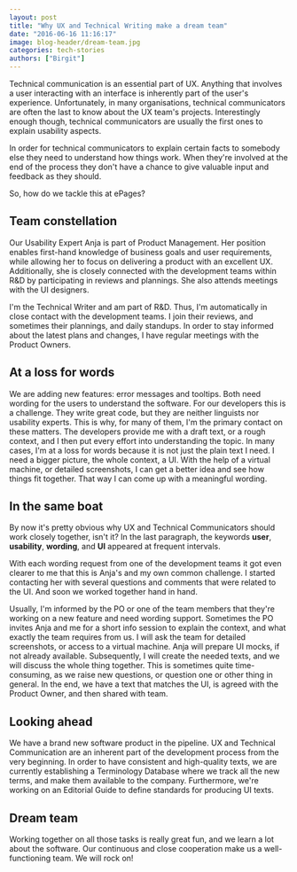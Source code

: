```yaml
---
layout: post
title: "Why UX and Technical Writing make a dream team"
date: "2016-06-16 11:16:17"
image: blog-header/dream-team.jpg
categories: tech-stories
authors: ["Birgit"]
---
```


Technical communication is an essential part of UX.
Anything that involves a user interacting with an interface is inherently part of the user's experience.
Unfortunately, in many organisations, technical communicators are often the last to know about the UX team's projects.
Interestingly enough though, technical communicators are usually the first ones to explain usability aspects.

In order for technical communicators to explain certain facts to somebody else they need to understand how things work.
When they're involved at the end of the process they don't have a chance to give valuable input and feedback as they should.

So, how do we tackle this at ePages?

## Team constellation

Our Usability Expert Anja is part of Product Management.
Her position enables first-hand knowledge of business goals and user requirements, while allowing her to focus on delivering a product with an excellent UX.
Additionally, she is closely connected with the development teams within R&D by participating in reviews and plannings.
She also attends meetings with the UI designers.

I'm the Technical Writer and am part of R&D.
Thus, I'm automatically in close contact with the development teams.
I join their reviews, and sometimes their plannings, and daily standups.
In order to stay informed about the latest plans and changes, I have regular meetings with the Product Owners.

## At a loss for words

We are adding new features: error messages and tooltips.
Both need wording for the users to understand the software.
For our developers this is a challenge.
They write great code, but they are neither linguists nor usability experts.
This is why, for many of them, I'm the primary contact on these matters.
The developers provide me with a draft text, or a rough context, and I then put every effort into understanding the topic.
In many cases, I'm at a loss for words because it is not just the plain text I need.
I need a bigger picture, the whole context, a UI.
With the help of a virtual machine, or detailed screenshots, I can get a better idea and see how things fit together.
That way I can come up with a meaningful wording.

## In the same boat

By now it's pretty obvious why UX and Technical Communicators should work closely together, isn't it?
In the last paragraph, the keywords **user**, **usability**, **wording**, and **UI** appeared at frequent intervals.

With each wording request from one of the development teams it got even clearer to me that this is Anja's and my own common challenge.
I started contacting her with several questions and comments that were related to the UI.
And soon we worked together hand in hand.

Usually, I'm informed by the PO or one of the team members that they're working on a new feature and need wording support.
Sometimes the PO invites Anja and me for a short info session to explain the context, and what exactly the team requires from us.
I will ask the team for detailed screenshots, or access to a virtual machine.
Anja will prepare UI mocks, if not already available.
Subsequently, I will create the needed texts, and we will discuss the whole thing together.
This is sometimes quite time-consuming, as we raise new questions, or question one or other thing in general.
In the end, we have a text that matches the UI, is agreed with the Product Owner, and then shared with team.

## Looking ahead

We have a brand new software product in the pipeline.
UX and Technical Communication are an inherent part of the development process from the very beginning.
In order to have consistent and high-quality texts, we are currently establishing a Terminology Database where we track all the new terms, and make them available to the company.
Furthermore, we're working on an Editorial Guide to define standards for producing UI texts.

## Dream team

Working together on all those tasks is really great fun, and we learn a lot about the software.
Our continuous and close cooperation make us a well-functioning team.
We will rock on!
